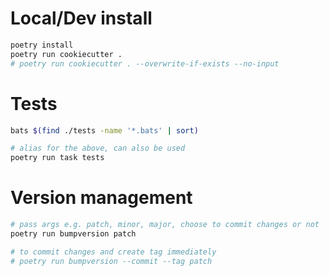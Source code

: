 # Local/Dev install
```bash
poetry install
poetry run cookiecutter .
# poetry run cookiecutter . --overwrite-if-exists --no-input
```

# Tests
```bash
bats $(find ./tests -name '*.bats' | sort)

# alias for the above, can also be used
poetry run task tests
```

# Version management
```bash
# pass args e.g. patch, minor, major, choose to commit changes or not
poetry run bumpversion patch

# to commit changes and create tag immediately
# poetry run bumpversion --commit --tag patch
```